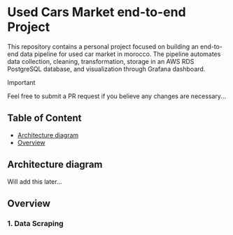 # Used Cars Market end-to-end Project

This repository contains a personal project focused on building an end-to-end data pipeline for used car market in morocco. The pipeline automates data collection, cleaning, transformation, storage in an AWS RDS PostgreSQL database, and visualization through Grafana dashboard.

> [!IMPORTANT]
> Feel free to submit a PR request if you believe any changes are necessary...

## Table of Content
* [Architecture diagram](#architecture-diagram)
* [Overview](#overview)

## Architecture diagram
Will add this later...

## Overview

### 1. Data Scraping

